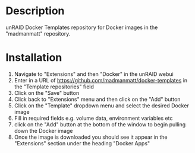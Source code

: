 Description
===========
unRAID Docker Templates repository for Docker images in the "madmanmatt" repository.

Installation
============
1. Navigate to "Extensions" and then "Docker" in the unRAID webui
2. Enter in a URL of https://github.com/madmanmatt/docker-templates in the "Template repositories" field
3. Click on the "Save" button
4. Click back to "Extensions" menu and then click on the "Add" button
5. Click on the "Template" dropdown menu and select the desired Docker image
6. Fill in required fields e.g. volume data, environment variables etc
7. click on the "Add" button at the bottom of the window to begin pulling down the Docker image
8. Once the image is downloaded you should see it appear in the "Extensions" section under the heading "Docker Apps"